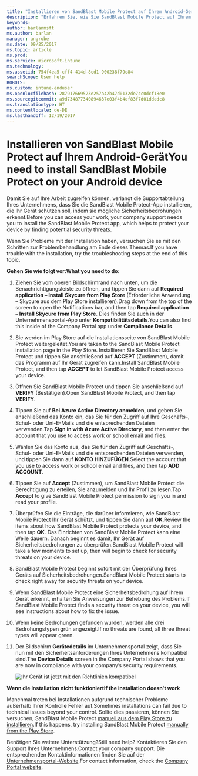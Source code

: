 ```yaml
---
title: "Installieren von SandBlast Mobile Protect auf Ihrem Android-Gerät | Microsoft-Dokumentation"
description: "Erfahren Sie, wie Sie SandBlast Mobile Protect auf Ihrem Android-Gerät installieren."
keywords: 
author: barlanmsft
ms.author: barlan
manager: angrobe
ms.date: 09/25/2017
ms.topic: article
ms.prod: 
ms.service: microsoft-intune
ms.technology: 
ms.assetid: 754f4ea5-cff4-414d-8cd1-900238f79e84
searchScope: User help
ROBOTS: 
ms.custom: intune-enduser
ms.openlocfilehash: 287917669523e257a42b47d0132de7cc0dcf18e0
ms.sourcegitcommit: a9d734877340894637e03f4b4ef83f7d01ddedc8
ms.translationtype: HT
ms.contentlocale: de-DE
ms.lasthandoff: 12/19/2017
---
```

# <a name="you-need-to-install-sandblast-mobile-protect-on-your-android-device"></a><span data-ttu-id="40adf-103">Installieren von SandBlast Mobile Protect auf Ihrem Android-Gerät</span><span class="sxs-lookup"><span data-stu-id="40adf-103">You need to install SandBlast Mobile Protect on your Android device</span></span>

<span data-ttu-id="40adf-104">Damit Sie auf Ihre Arbeit zugreifen können, verlangt die Supportabteilung Ihres Unternehmens, dass Sie die SandBlast Mobile Protect-App installieren, die Ihr Gerät schützen soll, indem sie mögliche Sicherheitsbedrohungen erkennt.</span><span class="sxs-lookup"><span data-stu-id="40adf-104">Before you can access your work, your company support needs you to install the SandBlast Mobile Protect app, which helps to protect your device by finding potential security threats.</span></span>

<span data-ttu-id="40adf-105">Wenn Sie Probleme mit der Installation haben, versuchen Sie es mit den Schritten zur Problembehandlung am Ende dieses Themas.</span><span class="sxs-lookup"><span data-stu-id="40adf-105">If you have trouble with the installation, try the troubleshooting steps at the end of this topic.</span></span>

<span data-ttu-id="40adf-106">**Gehen Sie wie folgt vor:**</span><span class="sxs-lookup"><span data-stu-id="40adf-106">**What you need to do:**</span></span>

1. <span data-ttu-id="40adf-107">Ziehen Sie vom oberen Bildschirmrand nach unten, um die Benachrichtigungsleiste zu öffnen, und tippen Sie dann auf **Required application – Install Skycure from Play Store** (Erforderliche Anwendung – Skycure aus dem Play Store installieren).</span><span class="sxs-lookup"><span data-stu-id="40adf-107">Drag down from the top of the screen to open the Notifications bar, and then tap **Required application – Install Skycure from Play Store**.</span></span> <span data-ttu-id="40adf-108">Dies finden Sie auch in der Unternehmensportal-App unter __Kompatibilitätsdetails__.</span><span class="sxs-lookup"><span data-stu-id="40adf-108">You can also find this inside of the Company Portal app under __Compliance Details__.</span></span>

2. <span data-ttu-id="40adf-109">Sie werden im Play Store auf die Installationsseite von SandBlast Mobile Protect weitergeleitet.</span><span class="sxs-lookup"><span data-stu-id="40adf-109">You are taken to the SandBlast Mobile Protect installation page in the Play Store.</span></span> <span data-ttu-id="40adf-110">Installieren Sie SandBlast Mobile Protect und tippen Sie anschließend auf **ACCEPT** (Zustimmen), damit das Programm auf Ihr Gerät zugreifen kann.</span><span class="sxs-lookup"><span data-stu-id="40adf-110">Install SandBlast Mobile Protect, and then tap **ACCEPT** to let SandBlast Mobile Protect access your device.</span></span>

3. <span data-ttu-id="40adf-111">Öffnen Sie SandBlast Mobile Protect und tippen Sie anschließend auf **VERIFY** (Bestätigen).</span><span class="sxs-lookup"><span data-stu-id="40adf-111">Open SandBlast Mobile Protect, and then tap **VERIFY**.</span></span>

4. <span data-ttu-id="40adf-112">Tippen Sie auf **Bei Azure Active Directory anmelden**, und geben Sie anschließend das Konto ein, das Sie für den Zugriff auf Ihre Geschäfts-, Schul- oder Uni-E-Mails und die entsprechenden Dateien verwenden.</span><span class="sxs-lookup"><span data-stu-id="40adf-112">Tap **Sign in with Azure Active Directory**, and then enter the account that you use to access work or school email and files.</span></span>

5. <span data-ttu-id="40adf-113">Wählen Sie das Konto aus, das Sie für den Zugriff auf Geschäfts-, Schul- oder Uni-E-Mails und die entsprechenden Dateien verwenden, und tippen Sie dann auf **KONTO HINZUFÜGEN**.</span><span class="sxs-lookup"><span data-stu-id="40adf-113">Select the account that you use to access work or school email and files, and then tap **ADD ACCOUNT**.</span></span>

6. <span data-ttu-id="40adf-114">Tippen Sie auf **Accept** (Zustimmen), um SandBlast Mobile Protect die Berechtigung zu erteilen, Sie anzumelden und Ihr Profil zu lesen.</span><span class="sxs-lookup"><span data-stu-id="40adf-114">Tap **Accept** to give SandBlast Mobile Protect permission to sign you in and read your profile.</span></span>

7. <span data-ttu-id="40adf-115">Überprüfen Sie die Einträge, die darüber informieren, wie SandBlast Mobile Protect Ihr Gerät schützt, und tippen Sie dann auf **OK**.</span><span class="sxs-lookup"><span data-stu-id="40adf-115">Review the items about how SandBlast Mobile Protect protects your device, and then tap **OK**.</span></span> <span data-ttu-id="40adf-116">Das Einrichten von SandBlast Mobile Protect kann eine Weile dauern. Danach beginnt es damit, Ihr Gerät auf Sicherheitsbedrohungen zu überprüfen.</span><span class="sxs-lookup"><span data-stu-id="40adf-116">SandBlast Mobile Protect will take a few moments to set up, then will begin to check for security threats on your device.</span></span>

8. <span data-ttu-id="40adf-117">SandBlast Mobile Protect beginnt sofort mit der Überprüfung Ihres Geräts auf Sicherheitsbedrohungen.</span><span class="sxs-lookup"><span data-stu-id="40adf-117">SandBlast Mobile Protect starts to check right away for security threats on your device.</span></span>

9.  <span data-ttu-id="40adf-118">Wenn SandBlast Mobile Protect eine Sicherheitsbedrohung auf Ihrem Gerät erkennt, erhalten Sie Anweisungen zur Behebung des Problems.</span><span class="sxs-lookup"><span data-stu-id="40adf-118">If SandBlast Mobile Protect finds a security threat on your device, you will see instructions about how to fix the issue.</span></span>

10.  <span data-ttu-id="40adf-119">Wenn keine Bedrohungen gefunden wurden, werden alle drei Bedrohungstypen grün angezeigt.</span><span class="sxs-lookup"><span data-stu-id="40adf-119">If no threats are found, all three threat types will appear green.</span></span>

11. <span data-ttu-id="40adf-120">Der Bildschirm **Gerätedetails** im Unternehmensportal zeigt, dass Sie nun mit den Sicherheitsanforderungen Ihres Unternehmens kompatibel sind.</span><span class="sxs-lookup"><span data-stu-id="40adf-120">The **Device Details** screen in the Company Portal shows that you are now in compliance with your company’s security requirements.</span></span>

    ![Ihr Gerät ist jetzt mit den Richtlinien kompatibel](./media/mtd-device-now-compliant-android.png)

<span data-ttu-id="40adf-122">**Wenn die Installation nicht funktioniert**</span><span class="sxs-lookup"><span data-stu-id="40adf-122">**If the installation doesn't work**</span></span>

<span data-ttu-id="40adf-123">Manchmal treten bei Installationen aufgrund technischer Probleme außerhalb Ihrer Kontrolle Fehler auf.</span><span class="sxs-lookup"><span data-stu-id="40adf-123">Sometimes installations can fail due to technical issues beyond your control.</span></span> <span data-ttu-id="40adf-124">Sollte dies passieren, können Sie versuchen, SandBlast Mobile Protect [manuell aus dem Play Store zu installieren](https://play.google.com/store/apps/details?id=com.lacoon.security.fox).</span><span class="sxs-lookup"><span data-stu-id="40adf-124">If this happens, try installing SandBlast Mobile Protect [manually from the Play Store](https://play.google.com/store/apps/details?id=com.lacoon.security.fox).</span></span>

<span data-ttu-id="40adf-125">Benötigen Sie weitere Unterstützung?</span><span class="sxs-lookup"><span data-stu-id="40adf-125">Still need help?</span></span> <span data-ttu-id="40adf-126">Kontaktieren Sie den Support Ihres Unternehmens.</span><span class="sxs-lookup"><span data-stu-id="40adf-126">Contact your company support.</span></span> <span data-ttu-id="40adf-127">Die entsprechenden Kontaktinformationen finden Sie auf der [Unternehmensportal-Website](https://portal.manage.microsoft.com#HelpDeskDialog).</span><span class="sxs-lookup"><span data-stu-id="40adf-127">For contact information, check the [Company Portal website](https://portal.manage.microsoft.com#HelpDeskDialog).</span></span>
